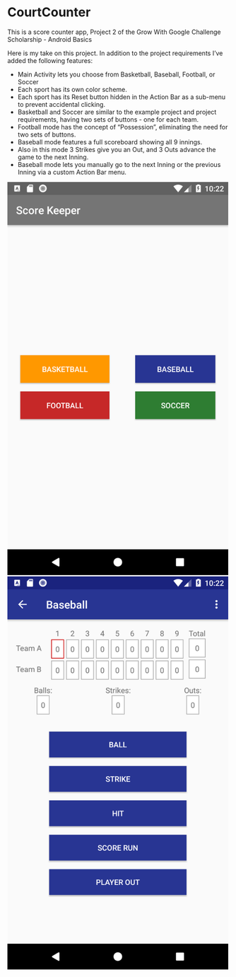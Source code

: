 # CourtCounter
This is a score counter app, Project 2 of the Grow With Google Challenge Scholarship - Android Basics

Here is my take on this project. In addition to the project requirements I’ve added the following features:

<ul>
<li>Main Activity lets you choose from Basketball, Baseball, Football, or Soccer</li>
<li>Each sport has its own color scheme.</li>
<li>Each sport has its Reset button hidden in the Action Bar as a sub-menu to prevent accidental clicking.</li>
<li>Basketball and Soccer are similar to the example project and project requirements, having two sets of buttons - one for each team.</li>
<li>Football mode has the concept of “Possession”, eliminating the need for two sets of buttons.</li>
<li>Baseball mode features a full scoreboard showing all 9 innings.</li>
<li>Also in this mode 3 Strikes give you an Out, and 3 Outs advance the game to the next Inning.</li>
<li>Baseball mode lets you manually go to the next Inning or the previous Inning via a custom Action Bar menu.</li>
</ul>

<img src="screenshotMain.png" width=500>
<br>
<img src="screenshotBaseball.png" width=500>
